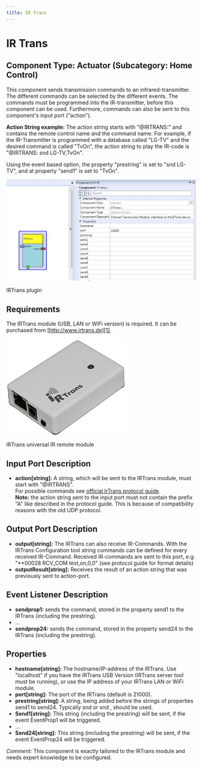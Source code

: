 ```yaml
---
title: IR Trans
---
```


# IR Trans

## Component Type: Actuator (Subcategory: Home Control)

This component sends transmission commands to an infrared-transmitter. The different commands can be selected by the different events. The commands must be programmed into the IR-transmitter, before this component can be used. Furthermore, commands can also be sent to this component's input port ("action").

**Action String example:** The action string starts with "@IRTRANS:" and contains the remote control name and the command name. For example, if the IR-Transmitter is programmed with a database called "LG-TV" and the desired command is called "TvOn", the action string to play the IR-code is "@IRTRANS: snd LG-TV,TvOn".  
  
Using the event based option, the property "prestring" is set to "snd LG-TV", and at property "send1" is set to "TvOn".

![Screenshot: IRTrans plugin](img/irtrans.jpg "Screenshot: IRTrans plugin")

IRTrans plugin

## Requirements

The IRTrans module (USB, LAN or WiFi version) is required. It can be purchased from [http://www.irtrans.de][1].

![IRTrans universal IR remote module](img/irtrans_picture.jpg "IRTrans universal IR remote module")

IRTrans universal IR remote module

## Input Port Description

*   **action\[string\]:** A string, which will be sent to the IRTrans module, must start with "@IRTRANS".  
    For possible commands see [official IrTrans protocol guide][2].  
    **Note:** the action string sent to the input port must not contain the prefix "A" like described in the protocol guide. This is because of compatibility reasons with the old UDP protocol.

## Output Port Description

*   **output\[string\]:** The IRTrans can also receive IR-Commands. With the IRTrans Configuration tool string commands can be defined for every received IR-Command. Received IR-commands are sent to this port, e.g. "\*\*00028 RCV\_COM test,on,0,0" (see protocol guide for format details)
*   **outputResult\[string\]:** Receives the result of an action string that was previously sent to action-port.

## Event Listener Description

*   **sendprop1:** sends the command, stored in the property send1 to the IRTrans (including the prestring).
*   ...
*   **sendprop24:** sends the command, stored in the property send24 to the IRTrans (including the prestring).

## Properties

*   **hostname\[string\]:** The hostname/IP-address of the IRTrans. Use "localhost" if you have the IRTrans USB Version (IRTrans server tool must be running), or use the IP address of your IRTrans LAN or WiFi module.
*   **port\[string\]:** The port of the IRTrans (default is 21000).
*   **prestring\[string\]:** A string, being added before the strings of properties send1 to send24. Typically snd or snd , should be used.
*   **Send1\[string\]:** This string (including the prestring) will be sent, if the event EventProp1 will be triggered.
*   ...
*   **Send24\[string\]:** This string (including the prestring) will be sent, if the event EventProp24 will be triggered.

_Comment:_ This component is exactly tailored to the IRTrans module and needs expert knowledge to be configured.

[1]: http://www.irtrans.de
[2]: http://www.irtrans.de/download/Docs/IRTrans%20TCP%20ASCII%20Interface_EN.pdf